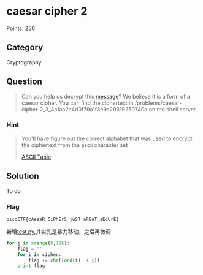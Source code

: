 # caesar cipher 2
Points: 250

## Category
Cryptography

## Question
>Can you help us decrypt this [message](files/)? We believe it is a form of a caesar cipher. You can find the ciphertext in /problems/caesar-cipher-2_3_4a1aa2a4d0f79a1f8e9a29319250740a on the shell server. 

### Hint
>You'll have figure out the correct alphabet that was used to encrypt the ciphertext from the ascii character set
>
>[ASCII Table](https://www.asciitable.com/)

## Solution
To do

### Flag
`picoCTF{cAesaR_CiPhErS_juST_aREnT_sEcUrE}`

新增[test.py](./files/test.py),其实先是暴力移动，之后再微调

```python
for j in xrange(0,126):
    flag = ''
    for i in cipher:
        flag += chr((ord(i)  + j))
    print flag
```

